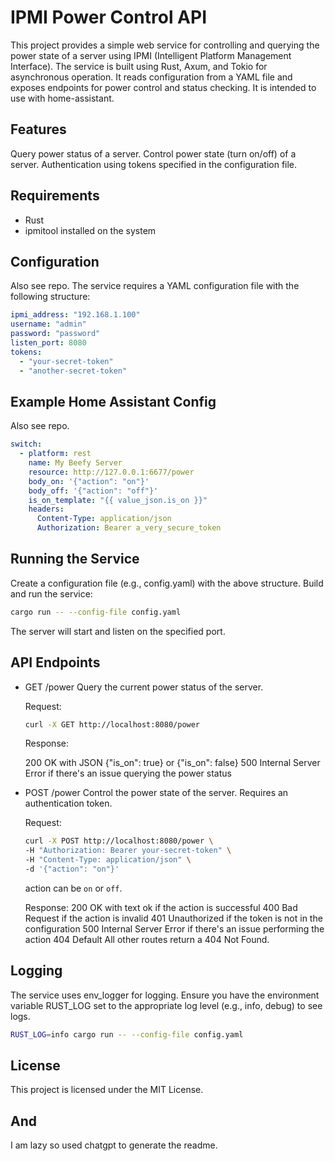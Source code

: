 # IPMI Power Control API
This project provides a simple web service for controlling and querying the power state of a server using IPMI (Intelligent Platform Management Interface). The service is built using Rust, Axum, and Tokio for asynchronous operation. It reads configuration from a YAML file and exposes endpoints for power control and status checking.
It is intended to use with home-assistant.

## Features
Query power status of a server.
Control power state (turn on/off) of a server.
Authentication using tokens specified in the configuration file.
## Requirements
- Rust
- ipmitool installed on the system
## Configuration
Also see repo.
The service requires a YAML configuration file with the following structure:

```yaml
ipmi_address: "192.168.1.100"
username: "admin"
password: "password"
listen_port: 8080
tokens:
  - "your-secret-token"
  - "another-secret-token"
```

## Example Home Assistant Config
Also see repo.
```yaml
switch:
  - platform: rest
    name: My Beefy Server
    resource: http://127.0.0.1:6677/power
    body_on: '{"action": "on"}'
    body_off: '{"action": "off"}'
    is_on_template: "{{ value_json.is_on }}"
    headers:
      Content-Type: application/json
      Authorization: Bearer a_very_secure_token
```
## Running the Service
Create a configuration file (e.g., config.yaml) with the above structure.
Build and run the service:
```bash
cargo run -- --config-file config.yaml
```
The server will start and listen on the specified port.

## API Endpoints
 - GET /power
    Query the current power status of the server.

    Request:

    ```bash
    curl -X GET http://localhost:8080/power
    ```
    Response:

    200 OK with JSON {"is_on": true} or {"is_on": false}
    500 Internal Server Error if there's an issue querying the power status
 - POST /power
    Control the power state of the server. Requires an authentication token.

    Request:

    ```bash
    curl -X POST http://localhost:8080/power \
    -H "Authorization: Bearer your-secret-token" \
    -H "Content-Type: application/json" \
    -d '{"action": "on"}'
    ```
    action can be `on` or `off`.

    Response:
    200 OK with text ok if the action is successful
    400 Bad Request if the action is invalid
    401 Unauthorized if the token is not in the configuration
    500 Internal Server Error if there's an issue performing the action
    404 Default
    All other routes return a 404 Not Found.

## Logging
The service uses env_logger for logging. Ensure you have the environment variable RUST_LOG set to the appropriate log level (e.g., info, debug) to see logs.


```bash
RUST_LOG=info cargo run -- --config-file config.yaml
```

## License
This project is licensed under the MIT License.

## And
I am lazy so used chatgpt to generate the readme.